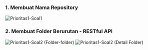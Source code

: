 ### 1. Membuat Nama Repository
![Prioritas1-Soal1](https://github.com/teranixbq/go_Hanief-Fathul-Bahri-Ahmad/assets/66883583/067ed821-5d81-4529-9f68-b742f21e7821)

### 2. Membuat Folder Berurutan - RESTful API
![Prioritas1-Soal2 (Folder-folder)](https://github.com/teranixbq/go_Hanief-Fathul-Bahri-Ahmad/assets/66883583/bd6c7dd8-0b6d-4ebf-b8c7-a125c25ad904)
![Prioritas1-Soal2 (Detail Folder)](https://github.com/teranixbq/go_Hanief-Fathul-Bahri-Ahmad/assets/66883583/d7971e4f-686b-4574-a3e4-84625e10442d)

